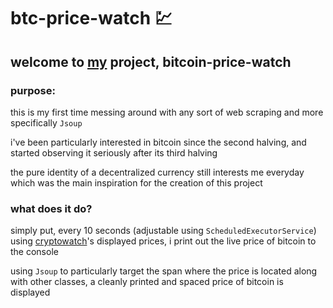 # btc-price-watch :chart:

## welcome to [my](https://github.com/taeyangcode) project, **bitcoin-price-watch**

### purpose:
this is my first time messing around with any sort of web scraping and more specifically `Jsoup`

i've been particularly interested in bitcoin since the second halving, and started observing it seriously after its third halving

the pure identity of a decentralized currency still interests me everyday which was the main inspiration for the creation of this project

### what does it do?
simply put, every 10 seconds (adjustable using `ScheduledExecutorService`) using [cryptowatch](https://cryptowat.ch/)'s displayed prices, i print out the live price of bitcoin to the console

using `Jsoup` to particularly target the span where the price is located along with other classes, a cleanly printed and spaced price of bitcoin is displayed
